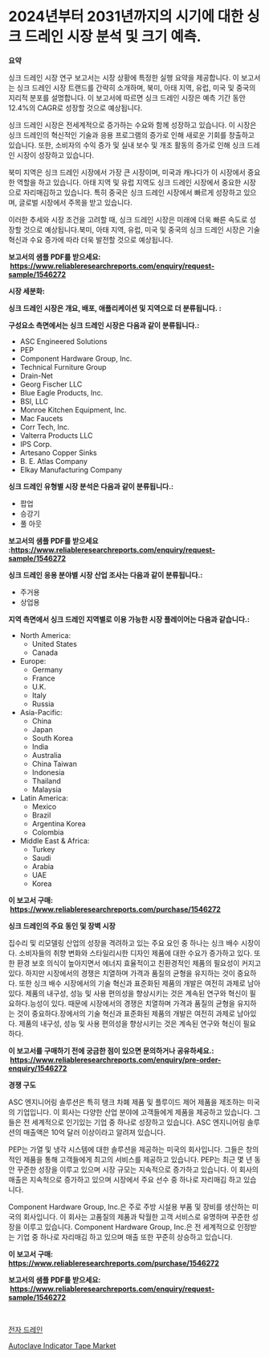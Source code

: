 <p><h1>2024년부터 2031년까지의 시기에 대한 싱크 드레인 시장 분석 및 크기 예측.</h1></p><p><strong>요약</strong></p>
<p><p>싱크 드레인 시장 연구 보고서는 시장 상황에 특정한 실행 요약을 제공합니다. 이 보고서는 싱크 드레인 시장 트랜드를 간략히 소개하며, 북미, 아태 지역, 유럽, 미국 및 중국의 지리적 분포를 설명합니다. 이 보고서에 따르면 싱크 드레인 시장은 예측 기간 동안 12.4%의 CAGR로 성장할 것으로 예상됩니다.</p><p>싱크 드레인 시장은 전세계적으로 증가하는 수요와 함께 성장하고 있습니다. 이 시장은 싱크 드레인의 혁신적인 기술과 응용 프로그램의 증가로 인해 새로운 기회를 창출하고 있습니다. 또한, 소비자의 수익 증가 및 실내 보수 및 개조 활동의 증가로 인해 싱크 드레인 시장이 성장하고 있습니다.</p><p>북미 지역은 싱크 드레인 시장에서 가장 큰 시장이며, 미국과 캐나다가 이 시장에서 중요한 역할을 하고 있습니다. 아태 지역 및 유럽 지역도 싱크 드레인 시장에서 중요한 시장으로 자리매김하고 있습니다. 특히 중국은 싱크 드레인 시장에서 빠르게 성장하고 있으며, 글로벌 시장에서 주목을 받고 있습니다.</p><p>이러한 추세와 시장 조건을 고려할 때, 싱크 드레인 시장은 미래에 더욱 빠른 속도로 성장할 것으로 예상됩니다.북미, 아태 지역, 유럽, 미국 및 중국의 싱크 드레인 시장은 기술 혁신과 수요 증가에 따라 더욱 발전할 것으로 예상됩니다.</p></p>
<p><strong>보고서의 샘플 PDF를 받으세요: &nbsp;<a href="https://www.reliableresearchreports.com/enquiry/request-sample/1546272">https://www.reliableresearchreports.com/enquiry/request-sample/1546272</a></strong></p>
<p><strong>시장 세분화:</strong></p>
<p><strong> 싱크 드레인 시장은 개요, 배포, 애플리케이션 및 지역으로 더 분류됩니다. :</strong></p>
<p><strong>구성요소 측면에서는 싱크 드레인 시장은 다음과 같이 분류됩니다.:</strong></p>
<p><ul><li>ASC Engineered Solutions</li><li>PEP</li><li>Component Hardware Group, Inc.</li><li>Technical Furniture Group</li><li>Drain-Net</li><li>Georg Fischer LLC</li><li>Blue Eagle Products, Inc.</li><li>BSI, LLC</li><li>Monroe Kitchen Equipment, Inc.</li><li>Mac Faucets</li><li>Corr Tech, Inc.</li><li>Valterra Products LLC</li><li>IPS Corp.</li><li>Artesano Copper Sinks</li><li>B. E. Atlas Company</li><li>Elkay Manufacturing Company</li></ul></p>
<p><strong> 싱크 드레인 유형별 시장 분석은 다음과 같이 분류됩니다.:</strong></p>
<p><ul><li>팝업</li><li>승강기</li><li>풀 아웃</li></ul></p>
<p><strong>보고서의 샘플 PDF를 받으세요 :<a href="https://www.reliableresearchreports.com/enquiry/request-sample/1546272">https://www.reliableresearchreports.com/enquiry/request-sample/1546272</a></strong></p>
<p><strong> 싱크 드레인 응용 분야별 시장 산업 조사는 다음과 같이 분류됩니다.:</strong></p>
<p><ul><li>주거용</li><li>상업용</li></ul></p>
<p><strong>지역 측면에서 싱크 드레인 지역별로 이용 가능한 시장 플레이어는 다음과 같습니다.:</strong></p>
<p><ul>
    <li>
        North America:
        <ul>
            <li>United States</li>
            <li>Canada</li>
        </ul>
    </li>
    <li>
        Europe:
        <ul>
            <li>Germany</li>
            <li>France</li>
            <li>U.K.</li>
            <li>Italy</li>
            <li>Russia</li>
        </ul>
    </li>
    <li>
        Asia-Pacific:
        <ul>
            <li>China</li>
            <li>Japan</li>
            <li>South Korea</li>
            <li>India</li>
            <li>Australia</li>
            <li>China Taiwan</li>
            <li>Indonesia</li>
            <li>Thailand</li>
            <li>Malaysia</li>
        </ul>
    </li>
    <li>
        Latin America:
        <ul>
            <li>Mexico</li>
            <li>Brazil</li>
            <li>Argentina Korea</li>
            <li>Colombia</li>
        </ul>
    </li>
    <li>
        Middle East & Africa:
        <ul>
            <li>Turkey</li>
            <li>Saudi</li>
            <li>Arabia</li>
            <li>UAE</li>
            <li>Korea</li>
        </ul>
    </li>
    </ul></p>
<p><strong>이 보고서 구매: &nbsp;<a href="https://www.reliableresearchreports.com/purchase/1546272">https://www.reliableresearchreports.com/purchase/1546272</a></strong></p>
<p><strong>싱크 드레인의 주요 동인 및 장벽 시장</strong></p>
<p><p>집수리 및 리모델링 산업의 성장을 격려하고 있는 주요 요인 중 하나는 싱크 배수 시장이다. 소비자들의 취향 변화와 스타일리시한 디자인 제품에 대한 수요가 증가하고 있다. 또한 환경 보호 의식이 높아지면서 에너지 효율적이고 친환경적인 제품의 필요성이 커지고 있다. 하지만 시장에서의 경쟁은 치열하며 가격과 품질의 균형을 유지하는 것이 중요하다. 또한 싱크 배수 시장에서의 기술 혁신과 표준화된 제품의 개발은 여전히 과제로 남아있다. 제품의 내구성, 성능 및 사용 편의성을 향상시키는 것은 계속된 연구와 혁신이 필요하다.능성이 있다.  때문에 시장에서의 경쟁은 치열하며 가격과 품질의 균형을 유지하는 것이 중요하다.장에서의 기술 혁신과 표준화된 제품의 개발은 여전히 과제로 남아있다. 제품의 내구성, 성능 및 사용 편의성을 향상시키는 것은 계속된 연구와 혁신이 필요하다.</p></p>
<p><strong>이 보고서를 구매하기 전에 궁금한 점이 있으면 문의하거나 공유하세요.: &nbsp;<a href="https://www.reliableresearchreports.com/enquiry/pre-order-enquiry/1546272">https://www.reliableresearchreports.com/enquiry/pre-order-enquiry/1546272</a></strong></p>
<p><strong>경쟁 구도</strong></p>
<p><p>ASC 엔지니어링 솔루션은 특히 탱크 차폐 제품 및 플루이드 제어 제품을 제조하는 미국의 기업입니다. 이 회사는 다양한 산업 분야에 고객들에게 제품을 제공하고 있습니다. 그들은 전 세계적으로 인기있는 기업 중 하나로 성장하고 있습니다. ASC 엔지니어링 솔루션의 매출액은 10억 달러 이상이라고 알려져 있습니다.</p><p>PEP는 가열 및 냉각 시스템에 대한 솔루션을 제공하는 미국의 회사입니다. 그들은 창의적인 제품을 통해 고객들에게 최고의 서비스를 제공하고 있습니다. PEP는 최근 몇 년 동안 꾸준한 성장을 이루고 있으며 시장 규모는 지속적으로 증가하고 있습니다. 이 회사의 매출은 지속적으로 증가하고 있으며 시장에서 주요 선수 중 하나로 자리매김 하고 있습니다.</p><p>Component Hardware Group, Inc.은 주로 주방 시설용 부품 및 장비를 생산하는 미국의 회사입니다. 이 회사는 고품질의 제품과 탁월한 고객 서비스로 유명하며 꾸준한 성장을 이루고 있습니다. Component Hardware Group, Inc.은 전 세계적으로 인정받는 기업 중 하나로 자리매김 하고 있으며 매출 또한 꾸준히 상승하고 있습니다.</p></p>
<p><strong>이 보고서 구매: &nbsp; <a href="https://www.reliableresearchreports.com/purchase/1546272">https://www.reliableresearchreports.com/purchase/1546272</a></strong></p>
<p><strong>보고서의 샘플 PDF를 받으세요: &nbsp;<a href="https://www.reliableresearchreports.com/enquiry/request-sample/1546272">https://www.reliableresearchreports.com/enquiry/request-sample/1546272</a></strong><strong></strong></p>
<p>&nbsp;</p>
<p><p><a href="https://github.com/fernandotryO5lson96765/Market-Research-Report-List-1/blob/main/632816513346.md">전자 드레인</a></p><p><a href="https://butternut-bug-553.notion.site/Autoclave-Indicator-Tape-Market-Research-Report-Forecasted-for-Period-from-2024-2031-by-Market-Ty-ba9946b89dbc4eed84d9ea5054a5f279">Autoclave Indicator Tape Market</a></p></p>